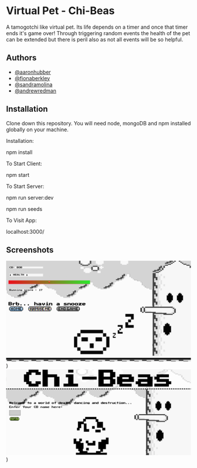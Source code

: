 
# Virtual Pet - Chi-Beas

A tamogotchi like virtual pet. Its life depends on a timer and once that timer ends it's game over! Through triggering random events the health of the pet can be extended but there is peril also as not all events will be so helpful.

## Authors

- [@aaronhubber](https://www.github.com/aaronhubber)
- [@fionaberkley](https://www.github.com/finaberkley)
- [@sandramolina](https://www.github.com/sandramolina)
- [@andrewredman](https://www.github.com/andrewredman91)
## Installation

Clone down this repository. You will need node, mongoDB and npm installed globally on your machine.

Installation:

npm install

To Start Client:

npm start

To Start Server:

npm run server:dev

npm run seeds

To Visit App:

localhost:3000/
    
## Screenshots

![ScreenShot](https://github.com/aaronhubber/VirtualPet-ChiBeas/blob/main/client/src/images/sleep.png))
![ScreenShot](https://github.com/aaronhubber/VirtualPet-ChiBeas/blob/main/client/src/images/gamestart.png))


